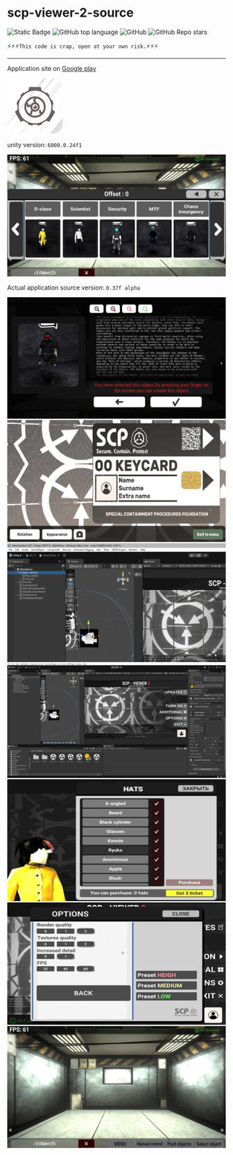 # scp-viewer-2-source

![Static Badge](https://img.shields.io/badge/communicationnode-communicationnode)
![GitHub top language](https://img.shields.io/github/languages/top/communicationnode/play-market-scp-viewer-2-source)
![GitHub](https://img.shields.io/github/license/communicationnode/play-market-scp-viewer-2-source)
![GitHub Repo stars](https://img.shields.io/github/stars/communicationnode/play-market-scp-viewer-2-source)

:zap::zap::zap:```This code is crap, open at your own risk.```:zap::zap::zap:

-------------------------------------
Application site on [Google play](https://play.google.com/store/apps/details?id=com.URODEngine.SCPViewer2&hl=ru)

![icon](readme-resources/ico.png)

unity version: ``` 6000.0.24f1 ```

![scr1](readme-resources/scr(1).jpg)

Actual application source version: ``` 0.37f alpha ```

![scr2](readme-resources/scr(2).jpg)
![scr2](readme-resources/scr(3).jpg)
![scr2](readme-resources/scr(4).jpg)
![scr2](readme-resources/scr(5).jpg)
![scr2](readme-resources/scr(6).jpg)
![scr2](readme-resources/scr(7).jpg)
![scr2](readme-resources/scr(8).jpg)
